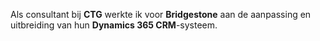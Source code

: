 Als consultant bij **CTG** werkte ik voor **Bridgestone** aan de aanpassing en uitbreiding van hun **Dynamics 365 CRM**-systeem.
